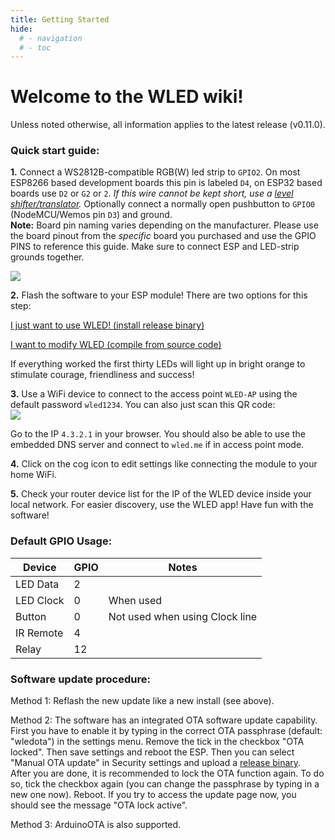 ```yaml
---
title: Getting Started
hide:
  # - navigation
  # - toc
---
```


# Welcome to the WLED wiki!

Unless noted otherwise, all information applies to the latest release (v0.11.0).

### Quick start guide:

**1.** Connect a  WS2812B-compatible RGB(W) led strip to `GPIO2`. On most ESP8266 based development boards this pin is labeled `D4`, on ESP32 based boards use `D2` or `G2` or `2`. _If this wire cannot be kept short, use a [level shifter/translator](https://github.com/Aircoookie/WLED/wiki/Compatible-hardware#levelshifters)._ Optionally connect a normally open pushbutton to `GPIO0` (NodeMCU/Wemos pin `D3`<!-- What pin for ESP32? -->) and ground.  
**Note:** Board pin naming varies depending on the manufacturer. Please use the board pinout from the _specific_ board you purchased and use the GPIO PINS to reference this guide. Make sure to connect ESP and LED-strip grounds together.

![](https://i.ibb.co/WFc797W/connections.jpg)

**2.** Flash the software to your ESP module! There are two options for this step:

[I just want to use WLED! (install release binary)](https://github.com/Aircoookie/WLED/wiki/Install-WLED-binary)

[I want to modify WLED (compile from source code)](https://github.com/Aircoookie/WLED/wiki/Compiling-WLED)

If everything worked the first thirty LEDs will light up in bright orange to stimulate courage, friendliness and success!

**3.** Use a WiFi device to connect to the access point `WLED-AP` using the default password `wled1234`.
You can also just scan this QR code:   
![](https://i.ibb.co/h2YswXK/WLED-QR-Connect-WB.png)

Go to the IP `4.3.2.1` in your browser. You should also be able to use the embedded DNS server and connect to `wled.me` if in access point mode.

**4.** Click on the cog icon to edit settings like connecting the module to your home WiFi.

**5.** Check your router device list for the IP of the WLED device inside your local network. For easier discovery, use the WLED app! Have fun with the software!

### Default GPIO Usage:
Device | GPIO | Notes
|---|---|---|
LED Data | 2 |
LED Clock | 0 | When used
Button | 0 | Not used when using Clock line
IR Remote| 4 |
Relay | 12 |

### Software update procedure:

Method 1: Reflash the new update like a new install (see above).

Method 2: The software has an integrated OTA software update capability.
First you have to enable it by typing in the correct OTA passphrase (default: "wledota") in the settings menu.
Remove the tick in the checkbox "OTA locked". Then save settings and reboot the ESP.
Then you can select "Manual OTA update" in Security settings and upload a [release binary](https://github.com/Aircoookie/WLED/releases).  
After you are done, it is recommended to lock the OTA function again.
To do so, tick the checkbox again (you can change the passphrase by typing in a new one now). Reboot.
If you try to access the update page now, you should see the message "OTA lock active".

Method 3: ArduinoOTA is also supported.